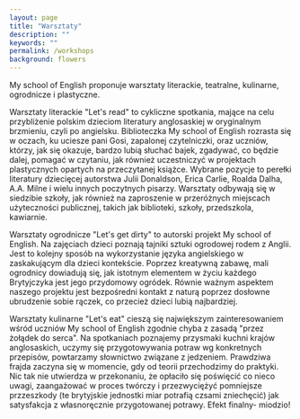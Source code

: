 ```yaml
---
layout: page
title: "Warsztaty"
description: ""
keywords: ""
permalink: /workshops
background: flowers
---
```


My school of English proponuje warsztaty literackie, teatralne, kulinarne, ogrodnicze i 
plastyczne.

Warsztaty literackie "Let's read" to cykliczne spotkania, mające na celu przybliżenie polskim
dzieciom literatury anglosaskiej w oryginalnym brzmieniu, czyli po angielsku. Biblioteczka My
school of English rozrasta się w oczach, ku uciesze pani Gosi, zapalonej czytelniczki, oraz
uczniów, którzy, jak się okazuje, bardzo lubią słuchać bajek, zgadywać, co będzie dalej, pomagać
w czytaniu, jak również uczestniczyć w projektach plastycznych opartych na przeczytanej
książce. Wybrane pozycje to perełki literatury dziecięcej autorstwa Julii Donaldson, Erica Carlie,
Roalda Dalha, A.A. Milne i wielu innych poczytnych pisarzy. Warsztaty odbywają się w siedzibie
szkoły, jak również na zaproszenie w przeróżnych miejscach użyteczności publicznej, takich jak
biblioteki, szkoły, przedszkola, kawiarnie.

Warsztaty ogrodnicze "Let's get dirty" to autorski projekt My school of English.
Na zajęciach dzieci poznają tajniki sztuki ogrodowej rodem z Anglii. Jest to 
kolejny sposób na wykorzystanie języka angielskiego w zaskakującym dla dzieci 
kontekście. Poprzez kreatywną zabawę, mali ogrodnicy dowiadują się, jak istotnym
elementem w życiu każdego Brytyjczyka jest jego przydomowy ogródek. Równie ważnym
aspektem naszego projektu jest bezpośredni kontakt z naturą poprzez dosłowne
ubrudzenie sobie rączek, co przecież dzieci lubią najbardziej.

Warsztaty kulinarne "Let's eat" cieszą się największym zainteresowaniem wśród 
uczniów My school of English zgodnie chyba z zasadą "przez żołądek do serca". 
Na spotkaniach poznajemy przysmaki kuchni krajów anglosaskich, uczymy się 
przygotowywania potraw wg konkretnych przepisów, powtarzamy słownictwo związane 
z jedzeniem. Prawdziwa frajda zaczyna się w momencie, gdy od teorii przechodzimy 
do praktyki. Nic tak nie utwierdza w przekonaniu, że opłaciło się poświęcić co 
nieco uwagi, zaangażować w proces twórczy i przezwyciężyć pomniejsze przzeszkody 
(te brytyjskie jednostki miar potrafią czsami zniechęcić) jak satysfakcja z 
własnoręcznie przygotowanej potrawy. Efekt finalny- miodzio!